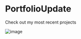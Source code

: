 # PortfolioUpdate
Check out my most recent projects

![image](https://github.com/rojayachase/PortfolioUpdate/assets/54439866/8af28479-101b-46a4-ab1c-e3fa6f77930c)
